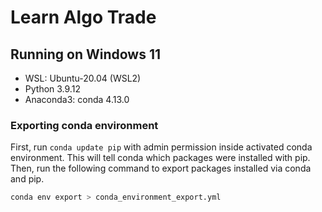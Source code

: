# Learn Algo Trade

## Running on Windows 11

- WSL: Ubuntu-20.04 (WSL2)
- Python 3.9.12
- Anaconda3: conda 4.13.0

### Exporting conda environment

First, run `conda update pip` with admin permission inside activated conda environment. This will tell conda which packages were installed with pip.
Then, run the following command to export packages installed via conda and pip.

```bash
conda env export > conda_environment_export.yml
```
